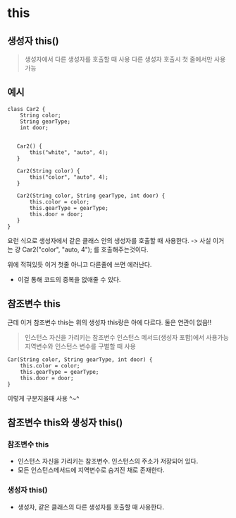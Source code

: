 # this

## 생성자 this()

> 생성자에서 다른 생성자를 호출할 때 사용
> 다른 생성자 호출시 첫 줄에서만 사용가능

## 예시

```
class Car2 {
    String color;     
    String gearType;
    int door;
    
    
   Car2() {
       this("white", "auto", 4);
   } 
   
   Car2(String color) {
       this("color", "auto", 4);
   }
   
   Car2(String color, String gearType, int door) {
       this.color = color;
       this.gearType = gearType;
       this.door = door;
   }
}
```

요런 식으로 생성자에서 같은 클래스 안의 생성자를 호출할 때 사용한다.
-> 사실 이거는 걍 Car2("color", "auto, 4"); 를 호출해주는것이다.

위에 적혀있듯 이거 첫줄 아니고 다른줄에 쓰면 에러난다.

* 이걸 통해 코드의 중복을 없애줄 수 있다.

## 참조변수 this

근데 이거 참조변수 this는 위의 생성자 this랑은 아에 다르다.
둘은 연관이 없음!!

> 인스턴스 자신을 가리키는 참조변수
> 인스턴스 메서드(생성자 포함)에서 사용가능
> 지역변수와 인스턴스 변수를 구별할 때 사용

```
Car(String color, String gearType, int door) {
    this.color = color;
    this.gearType = gearType;
    this.door = door;
}
```

이렇게 구분지을때 사용 ^~^

## 참조변수 this와 생성자 this()

### 참조변수 this

* 인스턴스 자신을 가리키는 참조변수. 인스턴스의 주소가 저장되어 있다.
* 모든 인스턴스메서드에 지역변수로 숨겨진 채로 존재한다.

### 생성자 this()

* 생성자, 같은 클래스의 다른 생성자를 호출할 때 사용한다.
